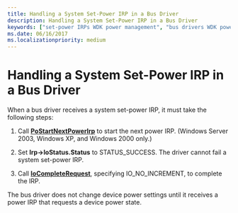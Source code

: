 ```yaml
---
title: Handling a System Set-Power IRP in a Bus Driver
description: Handling a System Set-Power IRP in a Bus Driver
keywords: ["set-power IRPs WDK power management", "bus drivers WDK power management"]
ms.date: 06/16/2017
ms.localizationpriority: medium
---
```


# Handling a System Set-Power IRP in a Bus Driver





When a bus driver receives a system set-power IRP, it must take the following steps:

1.  Call [**PoStartNextPowerIrp**](/windows-hardware/drivers/ddi/ntifs/nf-ntifs-postartnextpowerirp) to start the next power IRP. (Windows Server 2003, Windows XP, and Windows 2000 only.)

2.  Set **Irp-&gt;IoStatus.Status** to STATUS\_SUCCESS. The driver cannot fail a system set-power IRP.

3.  Call [**IoCompleteRequest**](/windows-hardware/drivers/ddi/wdm/nf-wdm-iocompleterequest), specifying IO\_NO\_INCREMENT, to complete the IRP.

The bus driver does not change device power settings until it receives a power IRP that requests a device power state.

 

